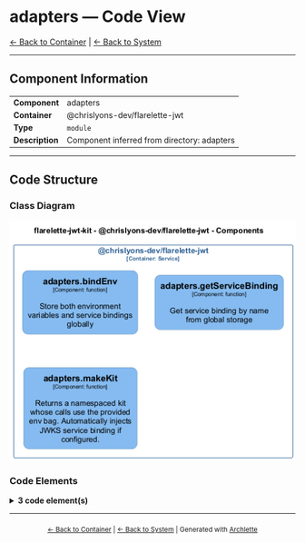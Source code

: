 # adapters — Code View

[← Back to Container](./chrislyons_dev_flarelette_jwt.md) | [← Back to System](./README.md)

---

## Component Information

<table>
<tbody>
<tr>
<td><strong>Component</strong></td>
<td>adapters</td>
</tr>
<tr>
<td><strong>Container</strong></td>
<td>@chrislyons-dev/flarelette-jwt</td>
</tr>
<tr>
<td><strong>Type</strong></td>
<td><code>module</code></td>
</tr>
<tr>
<td><strong>Description</strong></td>
<td>Component inferred from directory: adapters</td>
</tr>
</tbody>
</table>

---

## Code Structure

### Class Diagram

![Class Diagram](./diagrams/structurizr-Classes_chrislyons_dev_flarelette_jwt__adapters.png)

### Code Elements

<details>
<summary><strong>3 code element(s)</strong></summary>



#### Functions

##### `bindEnv()`

Store both environment variables and service bindings globally

<table>
<tbody>
<tr>
<td><strong>Type</strong></td>
<td><code>function</code></td>
</tr>
<tr>
<td><strong>Visibility</strong></td>
<td><code>public</code></td>
</tr>
<tr>
<td><strong>Returns</strong></td>
<td><code>void</code></td>
</tr>
<tr>
<td><strong>Location</strong></td>
<td><code>C:/users/chris/git/flarelette-jwt-kit/packages/flarelette-jwt-ts/src/adapters/hono.ts:13</code></td>
</tr>
</tbody>
</table>

**Parameters:**

- `env`: <code>import("C:/users/chris/git/flarelette-jwt-kit/packages/flarelette-jwt-ts/src/types").WorkerEnv</code>

---
##### `getServiceBinding()`

Get service binding by name from global storage

<table>
<tbody>
<tr>
<td><strong>Type</strong></td>
<td><code>function</code></td>
</tr>
<tr>
<td><strong>Visibility</strong></td>
<td><code>private</code></td>
</tr>
<tr>
<td><strong>Returns</strong></td>
<td><code>import("C:/users/chris/git/flarelette-jwt-kit/packages/flarelette-jwt-ts/src/types").Fetcher</code></td>
</tr>
<tr>
<td><strong>Location</strong></td>
<td><code>C:/users/chris/git/flarelette-jwt-kit/packages/flarelette-jwt-ts/src/adapters/hono.ts:35</code></td>
</tr>
</tbody>
</table>

**Parameters:**

- `name`: <code>string</code>

---
##### `makeKit()`

Returns a namespaced kit whose calls use the provided env bag.
Automatically injects JWKS service binding if configured.

<table>
<tbody>
<tr>
<td><strong>Type</strong></td>
<td><code>function</code></td>
</tr>
<tr>
<td><strong>Visibility</strong></td>
<td><code>public</code></td>
</tr>
<tr>
<td><strong>Returns</strong></td>
<td><code>{ sign: typeof import("C:/users/chris/git/flarelette-jwt-kit/packages/flarelette-jwt-ts/src/sign").sign; verify: (token: string, opts?: Partial<{ iss: string; aud: string; leeway: number; }>) => Promise<any>; createToken: typeof import("C:/users/chris/git/flarelette-jwt-kit/packages/flarelette-jwt-ts/src/high").createToken; checkAuth: (token: string, opts?: import("C:/users/chris/git/flarelette-jwt-kit/packages/flarelette-jwt-ts/src/high").AuthzOpts) => Promise<import("C:/users/chris/git/flarelette-jwt-kit/packages/flarelette-jwt-ts/src/high").AuthUser>; policy: typeof import("C:/users/chris/git/flarelette-jwt-kit/packages/flarelette-jwt-ts/src/high").policy; parse: typeof import("C:/users/chris/git/flarelette-jwt-kit/packages/flarelette-jwt-ts/src/util").parse; isExpiringSoon: typeof import("C:/users/chris/git/flarelette-jwt-kit/packages/flarelette-jwt-ts/src/util").isExpiringSoon; }</code></td>
</tr>
<tr>
<td><strong>Location</strong></td>
<td><code>C:/users/chris/git/flarelette-jwt-kit/packages/flarelette-jwt-ts/src/adapters/hono.ts:45</code></td>
</tr>
</tbody>
</table>

**Parameters:**

- `env`: <code>import("C:/users/chris/git/flarelette-jwt-kit/packages/flarelette-jwt-ts/src/types").WorkerEnv</code>

---

</details>

---

<div align="center">
<sub><a href="./chrislyons_dev_flarelette_jwt.md">← Back to Container</a> | <a href="./README.md">← Back to System</a> | Generated with <a href="https://github.com/chrislyons-dev/archlette">Archlette</a></sub>
</div>
